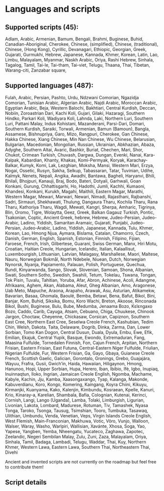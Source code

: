 # Languages and scripts

## Supported scripts (45):

Adlam, Arabic, Armenian, Bamum, Bengali, Brahmi, Buginese, Buhid, Canadian-Aboriginal, Cherokee, Chinese, (simplified), Chinese, (traditional), Chinese, (Hong Kong), Cyrillic, Devanagari, Ethiopic, Georgian, Greek, Gujarati, Gurmukhi, Hebrew, Japanese, Kannada, Khmer, Korean, Latin, Lao, Limbu, Malayalam, Myanmar, Naskh Arabic, Oriya, Rashi Hebrew, Sinhala, Tagalog, Tamil, Tai-le, Tai-tham, Tai-viet, Telugu, Thaana, Thai, Tibetan, Warang-citi, Zanzabar square,

## Supported languages (487):

Fulah, Arabic, Persian, Pashto, Urdu, Ndzwani Comorian, Ngazidja Comorian, Tunisian Arabic, Algerian Arabic, Najdi Arabic, Moroccan Arabic, Egyptian Arabic, Beja, Western Balochi, Bakhtiari, Central Kurdish, Deccan, Nobiin, Zoroastrian Dari, Kachi Koli, Gujari, Gilaki, Hazaragi, Southern Hindko, Parkari Koli, Wadiyara Koli, Lahnda, Laki, Northern Luri, Southern Luri, Pattani Malay, Indus Kohistani, Mazanderani, Parsi-Dari, Domari, Southern Kurdish, Saraiki, Torwali, Armenian, Bamun (Bamoun), Bangla, Assamese, Bishnupriya, Garo, Mizo, Rangpuri, Cherokee, Gan Chinese, Hakka Chinese, Xiang Chinese, Min Nan Chinese, Wu Chinese, Belarusian, Bulgarian, Macedonian, Mongolian, Russian, Ukrainian, Abkhazian, Abaza, Adyghe, Southern Altai, Avaric, Bashkir, Buriat, Chechen, Mari, Shor, Chukot, Crimean Turkish, Chuvash, Dargwa, Dungan, Evenki, Nanai, Kara-Kalpak, Kabardian, Khanty, Khakas, Komi-Permyak, Koryak, Karachay-Balkar, Kumyk, Komi, Lak, Lezghian, Moksha, Mansi, Western Mari, Erzya, Nogai, Ossetic, Rusyn, Sakha, Selkup, Tabassaran, Tatar, Tuvinian, Udihe, Kalmyk, Nenets, Nepali, Angika, Awadhi, Bantawa, Bagheli, Haryanvi, Bhili, Bhilali, Bhojpuri, Kanauji, Braj, Bodo, Bateri, Dotyali, Garhwali, Goan Konkani, Gurung, Chhattisgarhi, Ho, Hadothi, Jumli, Kachhi, Kumaoni, Khandesi, Konkani, Kurukh, Magahi, Maithili, Eastern Magar, Marathi, Western Magar, Mewari, Marwari, Newari, Nimadi, Rajasthani, Rajbanshi, Sadri, Sirmauri, Shekhawati, Thulung, Dangaura Tharu, Kochila Tharu, Rana Tharu, Kathoriya Tharu, Wagdi, Mewati, Kangri, Sherpa, Amharic, Tigrinya, Blin, Oromo, Tigre, Wolaytta, Geez, Greek, Balkan Gagauz Turkish, Pontic, Tsakonian, Coptic, Ancient Greek, hebrew, Hebrew, Judeo-Persian, Judeo-Arabic, Ladino, Yiddish, Samaritan Aramaic, Gujarati, Punjabi, Judeo-Persian, Judeo-Arabic, Ladino, Yiddish, Japanese, Kannada, Tulu, Khmer, Korean, Lao, Hmong Njua, Aymara, Bislama, Catalan, Chamorro, Czech, Danish, German, English, Spanish, Estonian, Finnish, Filipino, Fijian, Faroese, French, Irish, Gilbertese, Guarani, Swiss German, Manx, Hiri Motu, Croatian, Haitian Creole, Hungarian, Icelandic, Italian, Kalaallisut, Luxembourgish, Lithuanian, Latvian, Malagasy, Marshallese, Maori, Maltese, Nauru, Norwegian Bokmål, North Ndebele, Niuean, Dutch, Norwegian Nynorsk, Nyanja, Papiamento, Palauan, Polish, Portuguese, Quechua, Rundi, Kinyarwanda, Sango, Slovak, Slovenian, Samoan, Shona, Albanian, Swati, Southern Sotho, Swedish, Swahili, Tetum, Tokelau, Tswana, Tongan, Tok Pisin, Tuvalu, Tahitian, Yoruba, Afar, Abron, Achinese, Acoli, Adangme, Afrikaans, Aghem, Akan, Alabama, Aleut, Gheg Albanian, Amo, Aragonese, Uab Meto, Mapuche, Araona, Arapaho, Arawak, Asu, Asturian, Atikamekw, Bavarian, Basaa, Ghomala, Baoulé, Bemba, Betawi, Bena, Bafut, Bikol, Bini, Banjar, Kom, Buhid, Siksika, Bomu, Koro Wachi, Breton, Akoose, Rinconada Bikol, Bushi, Buginese, Bulu, Bube, Medumba, Jenaama Bozo, Kɛlɛngaxo Bozo, Caddo, Carib, Cayuga, Atsam, Cebuano, Chiga, Chuukese, Chinook Jargon, Choctaw, Cheyenne, Chickasaw, Corsican, Capiznon, Southern East Cree, Northern East Cree, Seselwa Creole French, Kashubian, Tedim Chin, Welsh, Dakota, Taita, Delaware, Dogrib, Dinka, Zarma, Dan, Lower Sorbian, Tomo Kan Dogon, Central Dusun, Duala, Dyula, Embu, Ewe, Efik, Emilian, Ekajuk, Central Yupik, Basque, Ewondo, Extremaduran, Fang, Maasina Fulfulde, Tornedalen Finnish, Fon, Cajun French, Arpitan, Northern Frisian, Eastern Frisian, East Futuna, Central-Eastern Niger Fulfulde, Friulian, Nigerian Fulfulde, Fur, Western Frisian, Ga, Gayo, Gbaya, Guianese Creole French, Scottish Gaelic, Galician, Gorontalo, Gronings, Grebo, Guajajára, Wayuu, Frafra, Gusii, Gwichʼin, Haida, Hawaiian, Hiligaynon, Hmong, Hanunoo, Hopi, Upper Sorbian, Hupa, Herero, Iban, Ibibio, Ifè, Igbo, Inupiaq, Inuinnaqtun, Iloko, Ingrian, Jamaican Creole English, Ngomba, Machame, Kabyle, Kachin, Jju, Kamba, Xaasongaxango, Tyap, Kalanga, Makonde, Kabuverdianu, Koro, Kongo, Komering, Kaingang, Koyra Chiini, Kikuyu, Kirmanjki, Kuanyama, Kako, Kalenjin, Kimbundu, Kosraean, Kpelle, Kanuri, Krio, Kinaray-a, Karelian, Shambala, Bafia, Colognian, Kutenai, Kerinci, Cornish, Langi, Lango (Uganda), Lamba, Tolaki, Limburgish, Ligurian, Livonian, Lakota, Lombard, Madurese, Rotuman, Tiv, Tamashek, Nyasa Tonga, Taroko, Tsonga, Tausug, Tsimshian, Tooro, Tumbuka, Tasawaq, Ulithian, Umbundu, Venda, Venetian, Veps, Virgin Islands Creole English, West Flemish, Main-Franconian, Makhuwa, Votic, Võro, Vunjo, Walloon, Walser, Waray, Washo, Warlpiri, Wallisian, Xavánte, Xhosa, Soga, Yao, Yapese, Yangben, Yemba, Nheengatu, Yucateco, Zaghawa, Zapotec, Zeelandic, Negeri Sembilan Malay, Zulu, Zuni, Zaza, Malayalam, Oriya, Sinhala, Tamil, Badaga, Lambadi, Telugu, Waddar, Thai, Kuy, Northern Khmer, Western Lawa, Eastern Lawa, Southern Thai, Northeastern Thai, Divehi

Ancient and invented scripts are not currently on the roadmap but feel free to contribute them!

## Script details

